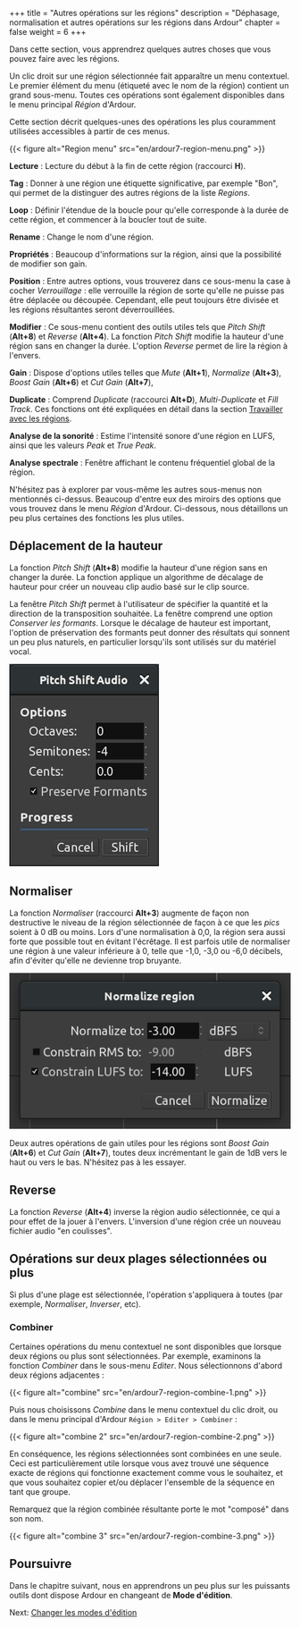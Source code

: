 +++
title = "Autres opérations sur les régions"
description = "Déphasage, normalisation et autres opérations sur les régions dans Ardour"
chapter = false
weight = 6
+++

Dans cette section, vous apprendrez quelques autres choses que vous pouvez faire avec les régions.

Un clic droit sur une région sélectionnée fait apparaître un menu contextuel. Le premier élément du menu (étiqueté avec le nom de la région) contient un grand sous-menu.
Toutes ces opérations sont également disponibles dans le menu principal *Région* d'Ardour.

Cette section décrit quelques-unes des opérations les plus couramment utilisées accessibles à partir de ces menus.

{{< figure alt="Region menu" src="en/ardour7-region-menu.png" >}}

**Lecture**
: Lecture du début à la fin de cette région (raccourci **H**).

**Tag**
: Donner à une région une étiquette significative, par exemple "Bon", qui permet de la distinguer des autres régions de la liste _Regions_.

**Loop**
: Définir l'étendue de la boucle pour qu'elle corresponde à la durée de cette région, et commencer à la boucler tout de suite.

**Rename**
: Change le nom d'une région.

**Propriétés**
: Beaucoup d'informations sur la région, ainsi que la possibilité de modifier son gain.

**Position**
: Entre autres options, vous trouverez dans ce sous-menu la case à cocher _Verrouillage_ : elle verrouille la région de sorte qu'elle ne puisse pas être déplacée ou découpée. Cependant, elle peut toujours être divisée et les régions résultantes seront déverrouillées.

**Modifier**
: Ce sous-menu contient des outils utiles tels que _Pitch Shift_ (**Alt+8**) et _Reverse_ (**Alt+4**). La fonction _Pitch Shift_ modifie la hauteur d'une région sans en changer la durée. L'option _Reverse_ permet de lire la région à l'envers.

**Gain**
: Dispose d'options utiles telles que _Mute_ (**Alt+1**), _Normalize_ (**Alt+3**), _Boost Gain_ (**Alt+6**) et _Cut Gain_ (**Alt+7**),

**Duplicate**
: Comprend _Duplicate_ (raccourci **Alt+D**), _Multi-Duplicate_ et _Fill Track_.
Ces fonctions ont été expliquées en détail dans la section [Travailler avec les régions](../working-with-regions).

**Analyse de la sonorité**
: Estime l'intensité sonore d'une région en LUFS, ainsi que les valeurs _Peak_ et _True Peak_.

**Analyse spectrale**
: Fenêtre affichant le contenu fréquentiel global de la région.

N'hésitez pas à explorer par vous-même les autres sous-menus non mentionnés ci-dessus. Beaucoup d'entre eux des miroirs des options que vous trouvez dans le menu *Région* d'Ardour. Ci-dessous, nous détaillons un peu plus certaines des fonctions les plus utiles. 

## Déplacement de la hauteur

La fonction _Pitch Shift_ (**Alt+8**) modifie la hauteur d'une région sans en changer la durée. La fonction applique un algorithme de décalage de hauteur pour créer un nouveau clip audio basé sur le clip source.

La fenêtre _Pitch Shift_ permet à l'utilisateur de spécifier la quantité et la direction de la transposition souhaitée.
La fenêtre comprend une option _Conserver les formants_. Lorsque le décalage de hauteur est important, l'option de préservation des formants peut donner des résultats qui sonnent un peu plus naturels, en particulier lorsqu'ils sont utilisés sur du matériel vocal.

![Pitch Shift](en/ardour7-pitch-shift-window.png?height=30vh)

## Normaliser

La fonction _Normaliser_ (raccourci **Alt+3**) augmente de façon non destructive le niveau de la région sélectionnée de façon à ce que les _pics_ soient à 0 dB ou moins. Lors d'une normalisation à 0,0, la région sera aussi forte que possible tout en évitant l'écrêtage.
Il est parfois utile de normaliser une région à une valeur inférieure à 0, telle que -1,0, -3,0 ou -6,0 décibels, afin d'éviter qu'elle ne devienne trop bruyante. 

![Normalize](en/ardour7-normalize-window.png?width=20vw)

Deux autres opérations de gain utiles pour les régions sont _Boost Gain_ (**Alt+6**) et _Cut Gain_ (**Alt+7**), toutes deux incrémentant le gain de 1dB vers le haut ou vers le bas.
N'hésitez pas à les essayer.

## Reverse

La fonction _Reverse_ (**Alt+4**) inverse la région audio sélectionnée, ce qui a pour effet de la jouer à l'envers. L'inversion d'une région crée un nouveau fichier audio "en coulisses".

## Opérations sur deux plages sélectionnées ou plus

Si plus d'une plage est sélectionnée, l'opération s'appliquera à toutes (par exemple, _Normaliser_, _Inverser_, etc).

### Combiner

Certaines opérations du menu contextuel ne sont disponibles que lorsque deux régions ou plus sont sélectionnées. Par exemple, examinons la fonction _Combiner_ dans le sous-menu _Editer_.
Nous sélectionnons d'abord deux régions adjacentes :

{{< figure alt="combine" src="en/ardour7-region-combine-1.png" >}}

Puis nous choisissons _Combine_ dans le menu contextuel du clic droit, ou dans le menu principal d'Ardour `Région > Editer > Combiner` : 

{{< figure alt="combine 2" src="en/ardour7-region-combine-2.png" >}}

En conséquence, les régions sélectionnées sont combinées en une seule. Ceci est particulièrement utile lorsque vous avez trouvé une séquence exacte de régions qui fonctionne exactement comme vous le souhaitez, et que vous souhaitez copier et/ou déplacer l'ensemble de la séquence en tant que groupe.

Remarquez que la région combinée résultante porte le mot "composé" dans son nom.

{{< figure alt="combine 3" src="en/ardour7-region-combine-3.png" >}} 

## Poursuivre

Dans le chapitre suivant, nous en apprendrons un peu plus sur les puissants outils dont dispose Ardour en changeant de **Mode d'édition**.

Next: [Changer les modes d'édition](../changing-edit-modes)
